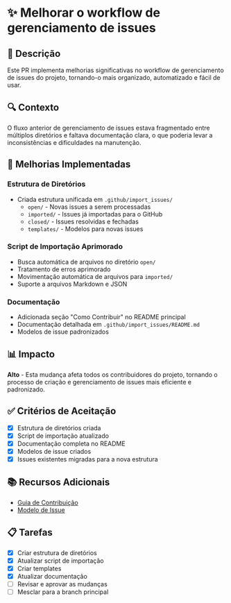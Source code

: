 # ✨ Melhorar o workflow de gerenciamento de issues

## 📝 Descrição
Este PR implementa melhorias significativas no workflow de gerenciamento de issues do projeto, tornando-o mais organizado, automatizado e fácil de usar.

## 🔍 Contexto
O fluxo anterior de gerenciamento de issues estava fragmentado entre múltiplos diretórios e faltava documentação clara, o que poderia levar a inconsistências e dificuldades na manutenção.

## 🎯 Melhorias Implementadas

### Estrutura de Diretórios
- Criada estrutura unificada em `.github/import_issues/`
  - `open/` - Novas issues a serem processadas
  - `imported/` - Issues já importadas para o GitHub
  - `closed/` - Issues resolvidas e fechadas
  - `templates/` - Modelos para novas issues

### Script de Importação Aprimorado
- Busca automática de arquivos no diretório `open/`
- Tratamento de erros aprimorado
- Movimentação automática de arquivos para `imported/`
- Suporte a arquivos Markdown e JSON

### Documentação
- Adicionada seção "Como Contribuir" no README principal
- Documentação detalhada em `.github/import_issues/README.md`
- Modelos de issue padronizados

## 📊 Impacto
**Alto** - Esta mudança afeta todos os contribuidores do projeto, tornando o processo de criação e gerenciamento de issues mais eficiente e padronizado.

## ✅ Critérios de Aceitação
- [x] Estrutura de diretórios criada
- [x] Script de importação atualizado
- [x] Documentação completa no README
- [x] Modelos de issue criados
- [x] Issues existentes migradas para a nova estrutura

## 📚 Recursos Adicionais
- [Guia de Contribuição](.github/import_issues/README.md)
- [Modelo de Issue](.github/import_issues/templates/issue_template.md)

## 📋 Tarefas
- [x] Criar estrutura de diretórios
- [x] Atualizar script de importação
- [x] Criar templates
- [x] Atualizar documentação
- [ ] Revisar e aprovar as mudanças
- [ ] Mesclar para a branch principal
